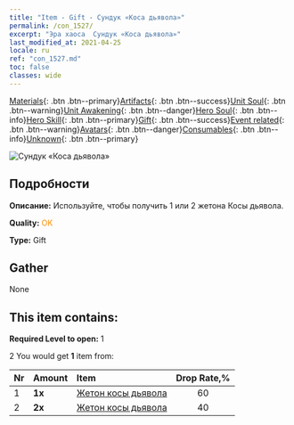 ```yaml
---
title: "Item - Gift - Сундук «Коса дьявола»"
permalink: /con_1527/
excerpt: "Эра хаоса  Сундук «Коса дьявола»"
last_modified_at: 2021-04-25
locale: ru
ref: "con_1527.md"
toc: false
classes: wide
---
```

 [Materials](/ItemsRU/){: .btn .btn--primary}[Artifacts](/ItemsRU/Artifacts/){: .btn .btn--success}[Unit Soul](/ItemsRU/UnitSoul/){: .btn .btn--warning}[Unit Awakening](/ItemsRU/UnitAwakening/){: .btn .btn--danger}[Hero Soul](/ItemsRU/HeroSoul/){: .btn .btn--info}[Hero Skill](/ItemsRU/HeroSkill/){: .btn .btn--primary}[Gift](/ItemsRU/Gift/){: .btn .btn--success}[Event related](/ItemsRU/Events/){: .btn .btn--warning}[Avatars](/ItemsRU/Avatars/){: .btn .btn--danger}[Consumables](/ItemsRU/Consumables/){: .btn .btn--info}[Unknown](/ItemsRU/Unknown/){: .btn .btn--primary}

 ![Сундук «Коса дьявола»](/images/t/i_907141.png)

## Подробности
 **Описание:** Используйте, чтобы получить 1 или 2 жетона Косы дьявола.

 **Quality:** <span style="color: #FF8C00">OK</span>

 **Type:** Gift

## Gather

  None

## This item contains:

 **Required Level to open:** 1

 2 You would get **1** item  from:

  | Nr | Amount |     Item    | Drop Rate,% |
  |:---|:-------|:------------|:---------:|
  | 1 |  **1x** | [Жетон косы дьявола](/ItemsRU/con_984/) | 60 | 
  | 2 |  **2x** | [Жетон косы дьявола](/ItemsRU/con_984/) | 40 | 
